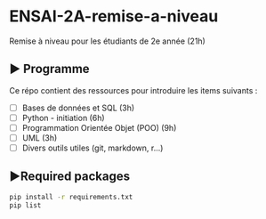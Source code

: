 # ENSAI-2A-remise-a-niveau

Remise à niveau pour les étudiants de 2e année (21h)

## :arrow_forward: Programme

Ce répo contient des ressources pour introduire les items suivants :

* [ ] Bases de données et SQL (3h)
* [ ] Python - initiation (6h)
* [ ] Programmation Orientée Objet (POO) (9h)
* [ ] UML (3h)
* [ ] Divers outils utiles (git, markdown, r...)

## :arrow_forward:Required packages

```bash
pip install -r requirements.txt
pip list
```
